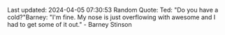 Last updated: 2024-04-05 07:30:53
Random Quote: Ted: "Do you have a cold?"Barney: "I'm fine. My nose is just overflowing with awesome and I had to get some of it out." - Barney Stinson